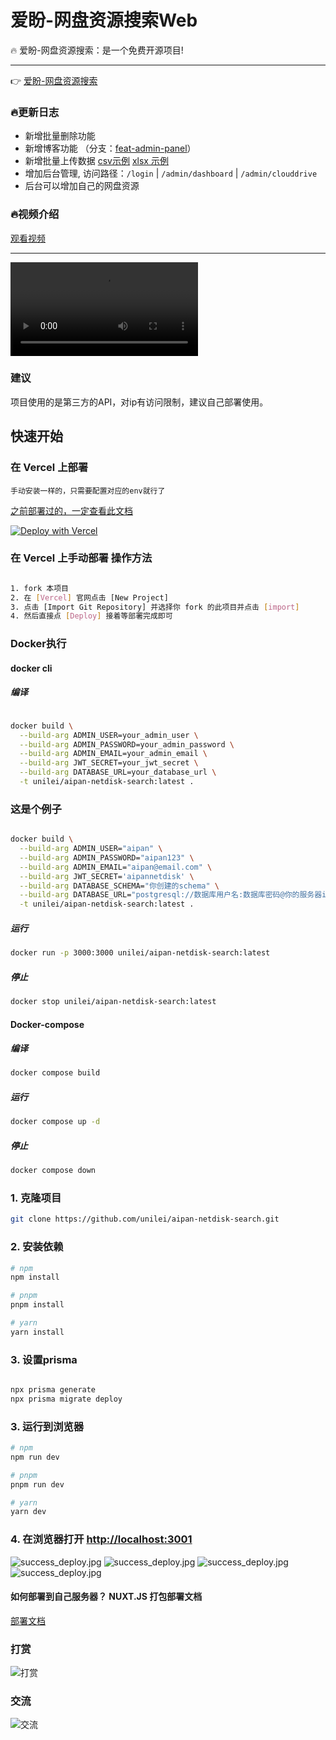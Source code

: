 # 爱盼-网盘资源搜索Web

🔥 爱盼-网盘资源搜索：是一个免费开源项目!

-------------------
👉 [爱盼-网盘资源搜索](https://www.aipan.me)

### 🔥更新日志

- 新增批量删除功能
- 新增博客功能 （分支：[feat-admin-panel](https://github.com/unilei/aipan-netdisk-search/tree/feat-add-admin-panel)）
- 新增批量上传数据 [csv示例](/assets//readme//demo/demo-multi.csv) [xlsx 示例](/assets/readme/demo/demo-multi.xls)
- 增加后台管理, 访问路径：`/login` | `/admin/dashboard` | `/admin/clouddrive`
- 后台可以增加自己的网盘资源

### 🔥视频介绍

[观看视频](https://r2music.kkpans.com/aipannetdisk-intro.mp4)

---- 
<video src="https://r2music.kkpans.com/aipannetdisk-intro.mp4" controls ></video>

### 建议
项目使用的是第三方的API，对ip有访问限制，建议自己部署使用。

## 快速开始

### 在 Vercel 上部署

`手动安装一样的，只需要配置对应的env就行了`

[之前部署过的，一定查看此文档](/README_VERCEL.md)

[![Deploy with Vercel](https://vercel.com/button)](https://vercel.com/new/clone?repository-url=https://github.com/unilei/aipan-netdisk-search.git&project-name=aipan-netdisk-search&repository-name=aipan-netdisk-search)

### 在 Vercel 上手动部署 操作方法

```bash

1. fork 本项目
2. 在 [Vercel] 官网点击 [New Project]
3. 点击 [Import Git Repository] 并选择你 fork 的此项目并点击 [import]
4. 然后直接点 [Deploy] 接着等部署完成即可

```

### Docker执行

#### docker cli

##### 编译

```bash

docker build \
  --build-arg ADMIN_USER=your_admin_user \
  --build-arg ADMIN_PASSWORD=your_admin_password \
  --build-arg ADMIN_EMAIL=your_admin_email \
  --build-arg JWT_SECRET=your_jwt_secret \
  --build-arg DATABASE_URL=your_database_url \
  -t unilei/aipan-netdisk-search:latest .
```

### 这是个例子

``` bash

docker build \
  --build-arg ADMIN_USER="aipan" \
  --build-arg ADMIN_PASSWORD="aipan123" \
  --build-arg ADMIN_EMAIL="aipan@email.com" \
  --build-arg JWT_SECRET='aipannetdisk' \
  --build-arg DATABASE_SCHEMA="你创建的schema" \
  --build-arg DATABASE_URL="postgresql://数据库用户名:数据库密码@你的服务器ip:5432/数据库名字?schema=你创建的schema&pgbouncer=true&connect_timeout=15" \
  -t unilei/aipan-netdisk-search:latest .

```

##### 运行

```bash
docker run -p 3000:3000 unilei/aipan-netdisk-search:latest
```
##### 停止

```bash
docker stop unilei/aipan-netdisk-search:latest
```

#### Docker-compose

##### 编译

```bash
docker compose build
```
##### 运行

```bash
docker compose up -d
```

##### 停止

```bash
docker compose down
```

### 1. 克隆项目

```bash
git clone https://github.com/unilei/aipan-netdisk-search.git
```

### 2. 安装依赖
```bash
# npm
npm install

# pnpm
pnpm install

# yarn
yarn install
```

### 3. 设置prisma

```bash

npx prisma generate
npx prisma migrate deploy

```
### 3. 运行到浏览器

```bash
# npm
npm run dev

# pnpm
pnpm run dev

# yarn
yarn dev
```

### 4. 在浏览器打开 [http://localhost:3001](http://localhost:3001)

![success_deploy.jpg](/assets/readme/screen-1.png)
![success_deploy.jpg](/assets/readme/screen-2.png)
![success_deploy.jpg](/assets/readme/screen-3.png)
![success_deploy.jpg](/assets/readme/screen-4.png)

#### 如何部署到自己服务器？ NUXT.JS 打包部署文档

[部署文档](https://nuxt.com/docs/getting-started/deployment)

### 打赏

![打赏](/assets/donation/wechat_pay.jpg)

### 交流

![交流](/assets/readme/wechat.jpg)
